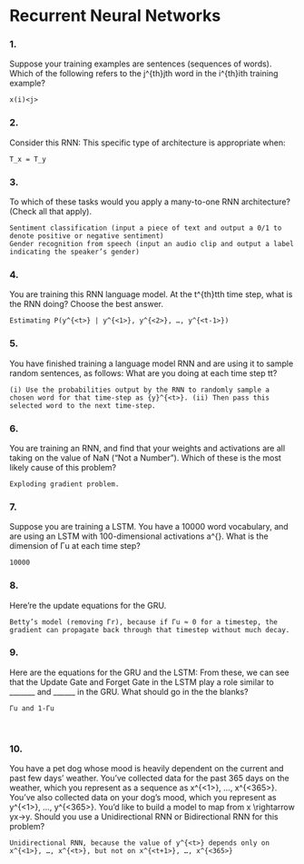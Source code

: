 # Recurrent Neural Networks

### 1.
Suppose your training examples are sentences (sequences of words). Which of the following refers to the j^{th}jth word in the i^{th}ith training example?

	x(i)<j>
 

### 2.
Consider this RNN: This specific type of architecture is appropriate when:

	T_x = T_y

### 3.
To which of these tasks would you apply a many-to-one RNN architecture? (Check all that apply).

	Sentiment classification (input a piece of text and output a 0/1 to denote positive or negative sentiment)
	Gender recognition from speech (input an audio clip and output a label indicating the speaker’s gender)

### 4.
You are training this RNN language model. At the t^{th}tth time step, what is the RNN doing? Choose the best answer.

	Estimating P(y^{<t>} | y^{<1>}, y^{<2>}, …, y^{<t-1>})

### 5.
You have finished training a language model RNN and are using it to sample random sentences, as follows:
What are you doing at each time step tt?

	(i) Use the probabilities output by the RNN to randomly sample a chosen word for that time-step as {y}^{<t>}. (ii) Then pass this selected word to the next time-step.

### 6.
You are training an RNN, and find that your weights and activations are all taking on the value of NaN (“Not a Number”). Which of these is the most likely cause of this problem?

	Exploding gradient problem.

### 7.
Suppose you are training a LSTM. You have a 10000 word vocabulary, and are using an LSTM with 100-dimensional activations a^{<t>}. What is the dimension of Γu at each time step?

	10000

### 8. 
Here’re the update equations for the GRU.


	Betty’s model (removing Γr), because if Γu ≈ 0 for a timestep, the gradient can propagate back through that timestep without much decay.


### 9.
Here are the equations for the GRU and the LSTM: From these, we can see that the Update Gate and Forget Gate in the LSTM play a role similar to _______ and ______ in the GRU. What should go in the the blanks?


	Γu and 1-Γu
​	 
### 10. 
You have a pet dog whose mood is heavily dependent on the current and past few days’ weather. You’ve collected data for the past 365 days on the weather, which you represent as a sequence as x^{<1>}, …, x^{<365>}. You’ve also collected data on your dog’s mood, which you represent as y^{<1>}, …, y^{<365>}. You’d like to build a model to map from x \rightarrow yx→y. Should you use a Unidirectional RNN or Bidirectional RNN for this problem?

	Unidirectional RNN, because the value of y^{<t>} depends only on x^{<1>}, …, x^{<t>}, but not on x^{<t+1>}, …, x^{<365>}